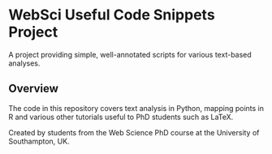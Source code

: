 # WebSci Useful Code Snippets Project
A project providing simple, well-annotated scripts for various text-based analyses.

## Overview
The code in this repository covers text analysis in Python, mapping points in R and various other tutorials useful to PhD students such as LaTeX.


Created by students from the Web Science PhD course at the University of Southampton, UK.
